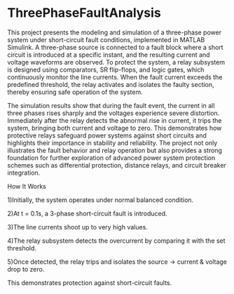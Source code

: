 # ThreePhaseFaultAnalysis

This project presents the modeling and simulation of a three-phase power system under short-circuit fault conditions, implemented in MATLAB Simulink. A three-phase source is connected to a fault block where a short circuit is introduced at a specific instant, and the resulting current and voltage waveforms are observed. To protect the system, a relay subsystem is designed using comparators, SR flip-flops, and logic gates, which continuously monitor the line currents. When the fault current exceeds the predefined threshold, the relay activates and isolates the faulty section, thereby ensuring safe operation of the system.

The simulation results show that during the fault event, the current in all three phases rises sharply and the voltages experience severe distortion. Immediately after the relay detects the abnormal rise in current, it trips the system, bringing both current and voltage to zero. This demonstrates how protective relays safeguard power systems against short circuits and highlights their importance in stability and reliability. The project not only illustrates the fault behavior and relay operation but also provides a strong foundation for further exploration of advanced power system protection schemes such as differential protection, distance relays, and circuit breaker integration.

How It Works

1)Initially, the system operates under normal balanced condition.

2)At t = 0.1s, a 3-phase short-circuit fault is introduced.

3)The line currents shoot up to very high values.

4)The relay subsystem detects the overcurrent by comparing it with the set threshold.

5)Once detected, the relay trips and isolates the source → current & voltage drop to zero.

This demonstrates protection against short-circuit faults.
